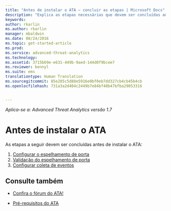 ```yaml
---
title: "Antes de instalar o ATA — concluir as etapas | Microsoft Docs"
description: "Explica as etapas necessárias que devem ser concluídas antes da implantação do ATA."
keywords: 
author: rkarlin
ms.author: rkarlin
manager: mbaldwin
ms.date: 08/24/2016
ms.topic: get-started-article
ms.prod: 
ms.service: advanced-threat-analytics
ms.technology: 
ms.assetid: 3715b69e-e631-449b-9aed-144d0f9bcee7
ms.reviewer: bennyl
ms.suite: ems
translationtype: Human Translation
ms.sourcegitcommit: 85e285c5d88e5916e0bf0eb7dd327cb4cb45b4cb
ms.openlocfilehash: 731a3a2d404c2449b7e84bf40b47bfba29053316


---
```


*Aplica-se a: Advanced Threat Analytics versão 1.7*



# <a name="before-you-install-ata"></a>Antes de instalar o ATA

As etapas a seguir devem ser concluídas antes de instalar o ATA:

1. [Configurar o espelhamento de porta](configure-port-mirroring.md)
2. [Validação do espelhamento de porta](validate-port-mirroring.md)
3. [Configurar coleta de eventos](configure-event-collection.md)



## <a name="see-also"></a>Consulte também

- [Confira o fórum do ATA!](https://social.technet.microsoft.com/Forums/security/home?forum=mata)

- [Pré-requisitos do ATA](/advanced-threat-analytics/plan-design/ata-prerequisites)




<!--HONumber=Jan17_HO1-->


